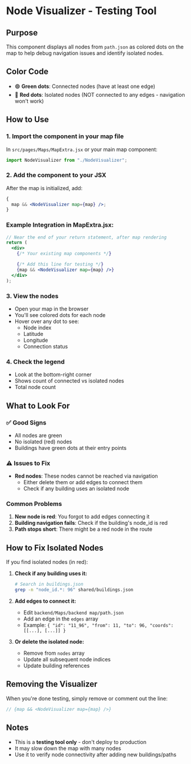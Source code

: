 # Node Visualizer - Testing Tool

## Purpose

This component displays all nodes from `path.json` as colored dots on the map to help debug navigation issues and identify isolated nodes.

## Color Code

- 🟢 **Green dots**: Connected nodes (have at least one edge)
- 🔴 **Red dots**: Isolated nodes (NOT connected to any edges - navigation won't work)

## How to Use

### 1. Import the component in your map file

In `src/pages/Maps/MapExtra.jsx` or your main map component:

```jsx
import NodeVisualizer from "./NodeVisualizer";
```

### 2. Add the component to your JSX

After the map is initialized, add:

```jsx
{
  map && <NodeVisualizer map={map} />;
}
```

### Example Integration in MapExtra.jsx:

```jsx
// Near the end of your return statement, after map rendering
return (
  <div>
    {/* Your existing map components */}

    {/* Add this line for testing */}
    {map && <NodeVisualizer map={map} />}
  </div>
);
```

### 3. View the nodes

- Open your map in the browser
- You'll see colored dots for each node
- Hover over any dot to see:
  - Node index
  - Latitude
  - Longitude
  - Connection status

### 4. Check the legend

- Look at the bottom-right corner
- Shows count of connected vs isolated nodes
- Total node count

## What to Look For

### ✅ Good Signs

- All nodes are green
- No isolated (red) nodes
- Buildings have green dots at their entry points

### ⚠️ Issues to Fix

- **Red nodes**: These nodes cannot be reached via navigation
  - Either delete them or add edges to connect them
  - Check if any building uses an isolated node

### Common Problems

1. **New node is red**: You forgot to add edges connecting it
2. **Building navigation fails**: Check if the building's node_id is red
3. **Path stops short**: There might be a red node in the route

## How to Fix Isolated Nodes

If you find isolated nodes (in red):

1. **Check if any building uses it:**

   ```bash
   # Search in buildings.json
   grep -n "node_id.*: 96" shared/buildings.json
   ```

2. **Add edges to connect it:**

   - Edit `backend/Maps/backend map/path.json`
   - Add an edge in the `edges` array
   - Example: `{ "id": "11_96", "from": 11, "to": 96, "coords": [[...], [...]] }`

3. **Or delete the isolated node:**
   - Remove from `nodes` array
   - Update all subsequent node indices
   - Update building references

## Removing the Visualizer

When you're done testing, simply remove or comment out the line:

```jsx
// {map && <NodeVisualizer map={map} />}
```

## Notes

- This is a **testing tool only** - don't deploy to production
- It may slow down the map with many nodes
- Use it to verify node connectivity after adding new buildings/paths
